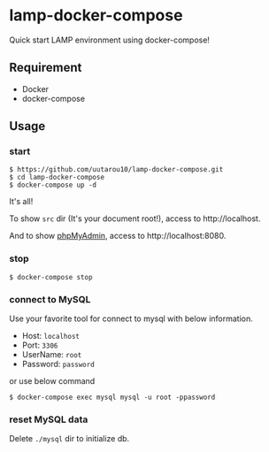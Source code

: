 # lamp-docker-compose
Quick start LAMP environment using docker-compose!

## Requirement
- Docker
- docker-compose

## Usage
### start
```
$ https://github.com/uutarou10/lamp-docker-compose.git
$ cd lamp-docker-compose
$ docker-compose up -d
```

It's all!

To show `src` dir (It's your document root!), access to http://localhost.

And to show [phpMyAdmin](https://www.phpmyadmin.net/), access to http://localhost:8080.

### stop
```
$ docker-compose stop
```

### connect to MySQL
Use your favorite tool for connect to mysql with below information.

- Host: `localhost`
- Port: `3306`
- UserName: `root`
- Password: `password`

or use below command

```
$ docker-compose exec mysql mysql -u root -ppassword
```

### reset MySQL data
Delete `./mysql` dir to initialize db.